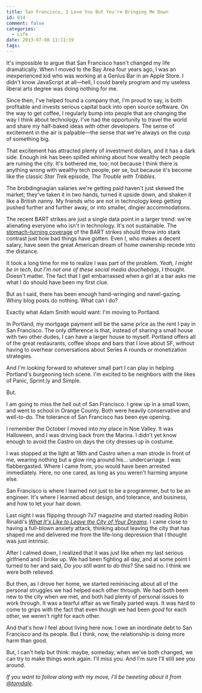 ```yaml
---
title: San Francisco, I Love You But You're Bringing Me Down
id: 814
comment: false
categories:
  - Life
date: 2013-07-08 11:11:19
tags:
---
```


It's impossible to argue that San Francisco hasn't changed my life dramatically. When I moved to the Bay Area four years ago, I was an inexperienced kid who was working at a Genius Bar in an Apple Store. I didn't know JavaScript at all—hell, I could barely program and my useless liberal arts degree was doing nothing for me.

Since then, I've helped found a company that, I'm proud to say, is both profitable and invests serious capital back into open source software. On the way to get coffee, I regularly bump into people that are changing the way I think about technology. I've had the opportunity to travel the world and share my half-baked ideas with other developers. The sense of excitement in the air is palpable—the sense that we're always on the cusp of something big.

That excitement has attracted plenty of investment dollars, and it has a dark side. Enough ink has been spilled whining about how wealthy tech people are ruining the city. It's bothered me, too; not because I think there is anything wrong with wealthy tech people,  per se, but because it's become like the classic _Star Trek_ episode, _The Trouble with Tribbles_.

The brobdingnagian salaries we're getting paid haven't just skewed the market; they've taken it in two hands, turned it upside down, and shaken it like a British nanny. My friends who are not in technology keep getting pushed further and further away, or into smaller, dingier accommodations.

The recent BART strikes are just a single data point in a larger trend: we're alienating everyone who isn't in technology. It's not sustainable. The [stomach-turning coverage](http://www.marketplace.org/topics/tech/bart-strike-reveals-tech-transit-worker-divide) of the BART strikes should throw into stark contrast just how bad things have gotten. Even I, who makes a decent salary, have seen the great American dream of home ownership recede into the distance.

It took a long time for me to realize I was part of the problem. _Yeah, I might be in tech, but I'm not one of these social media douchebags_, I thought. Doesn't matter. The fact that I get embarrassed when a girl at a bar asks me what I do should have been my first clue.

But as I said, there has been enough hand-wringing and navel-gazing. Whiny blog posts do nothing. What can I do?

Exactly what Adam Smith would want: I'm moving to Portland.

In Portland, my mortgage payment will be the same price as the rent I pay in San Francisco. The only difference is that, instead of sharing a small house with two other dudes, I can have a larger house to myself. Portland offers all of the great restaurants, coffee shops and bars that I love about SF, without having to overhear conversations about Series A rounds or monetization strategies.

And I'm looking forward to whatever small part I can play in helping Portland's burgeoning tech scene. I'm excited to be neighbors with the likes of Panic, Sprint.ly and Simple.

But.

I am going to miss the hell out of San Francisco. I grew up in a small town, and went to school in Orange County. Both were heavily conservative and well-to-do. The tolerance of San Francisco has been eye opening.

I remember the October I moved into my place in Noe Valley. It was Halloween, and I was driving back from the Marina. I didn't yet know enough to avoid the Castro on days the city dresses up in costume.

I was stopped at the light at 18th and Castro when a man strode in front of me, wearing nothing but a glow ring around his… undercarriage. I was flabbergasted. Where I came from, you would have been arrested immediately. Here, no one cared, as long as you weren't harming anyone else.

San Francisco is where I learned not just to be a programmer, but to be an engineer. It's where I learned about design, and tolerance, and business, and how to let your hair down.

Last night I was flipping through 7x7 magazine and started reading Robin Rinaldi's [_What It's Like to Leave the City of Your Dreams_](http://www.7x7.com/arts-culture/what-its-leave-city-your-dreams). I came close to having a full-blown anxiety attack, thinking about leaving the city that has shaped me and delivered me from the life-long depression that I thought was just intrinsic.

After I calmed down, I realized that it was just like when my last serious girlfriend and I broke up. We had been fighting all day, and at some point I turned to her and said, _Do you still want to do this?_ She said no. I think we were both relieved.

But then, as I drove her home, we started reminiscing about all of the personal struggles we had helped each other through. We had both been new to the city when we met, and both had plenty of personal issues to work through. It was a tearful affair as we finally parted ways. It was hard to come to grips with the fact that even though we had been _good_ for each other, we weren't _right_ for each other.

And that's how I feel about living here now. I owe an inordinate debt to San Francisco and its people. But I think, now, the relationship is doing more harm than good.

But, I can't help but think: maybe, someday, when we've both changed, we can try to make things work again. I'll miss you. And I'm sure I'll still see you around.

_If you want to follow along with my move, I'll be tweeting about it from [@tomdale](https://twitter.com/tomdale)._

